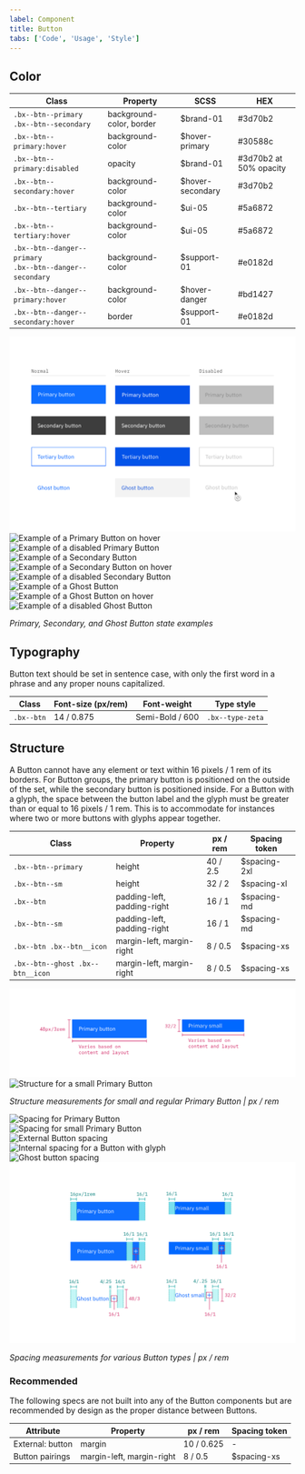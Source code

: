 ```yaml
---
label: Component
title: Button
tabs: ['Code', 'Usage', 'Style']
---
```


## Color

| Class                                                          | Property                 | SCSS             | HEX                    |
| -------------------------------------------------------------- | ------------------------ | ---------------- | ---------------------- |
| `.bx--btn--primary` </br> `.bx--btn--secondary`                | background-color, border | $brand-01        | #3d70b2                |
| `.bx--btn--primary:hover`                                      | background-color         | $hover-primary   | #30588c                |
| `.bx--btn--primary:disabled`                                   | opacity                  | $brand-01        | #3d70b2 at 50% opacity |
| `.bx--btn--secondary:hover`                                    | background-color         | $hover-secondary | #3d70b2                |
| `.bx--btn--tertiary`                                           | background-color         | $ui-05           | #5a6872                |
| `.bx--btn--tertiary:hover`                                     | background-color         | $ui-05           | #5a6872                |
| `.bx--btn--danger--primary`</br> `.bx--btn--danger--secondary` | background-color         | $support-01      | #e0182d                |
| `.bx--btn--danger--primary:hover`                              | background-color         | $hover-danger    | #bd1427                |
| `.bx--btn--danger--secondary:hover`                            | border                   | $support-01      | #e0182d                |

<div class="image-grid">
  <div>
    <img src="images/button-style-1.png" alt="Example of a normal Primary Button"/>
  </div>
  <div>
    <img src="images/button-style-2.png" alt="Example of a Primary Button on hover"/>
  </div>
  <div>
    <img src="images/button-style-3.png" alt="Example of a disabled Primary Button"/>
  </div>
  <div>
    <img src="images/button-style-4.png" alt="Example of a Secondary Button"/>
  </div>
  <div>
    <img src="images/button-style-5.png" alt="Example of a Secondary Button on hover"/>
  </div>
  <div>
    <img src="images/button-style-6.png" alt="Example of a disabled Secondary Button"/>
  </div>
  <div>
    <img src="images/button-style-15.png" alt="Example of a Ghost Button"/>
  </div>
  <div>
    <img src="images/button-style-16.png" alt="Example of a Ghost Button on hover"/>
  </div>
  <div>
    <img src="images/button-style-17.png" alt="Example of a disabled Ghost Button"/>
  </div>
</div>

_Primary, Secondary, and Ghost Button state examples_

## Typography

Button text should be set in sentence case, with only the first word in a phrase and any proper nouns capitalized.

| Class      | Font-size (px/rem) | Font-weight     | Type style       |
| ---------- | ------------------ | --------------- | ---------------- |
| `.bx--btn` | 14 / 0.875         | Semi-Bold / 600 | `.bx--type-zeta` |

## Structure

A Button cannot have any element or text within 16 pixels / 1 rem of its borders. For Button groups, the primary button is positioned on the outside of the set, while the secondary button is positioned inside. For a Button with a glyph, the space between the button label and the glyph must be greater than or equal to 16 pixels / 1 rem. This is to accommodate for instances where two or more buttons with glyphs appear together.

| Class                            | Property                    | px / rem | Spacing token |
| -------------------------------- | --------------------------- | -------- | ------------- |
| `.bx--btn--primary`              | height                      | 40 / 2.5 | $spacing-2xl  |
| `.bx--btn--sm`                   | height                      | 32 / 2   | $spacing-xl   |
| `.bx--btn`                       | padding-left, padding-right | 16 / 1   | $spacing-md   |
| `.bx--btn--sm`                   | padding-left, padding-right | 16 / 1   | $spacing-md   |
| `.bx--btn .bx--btn__icon`        | margin-left, margin-right   | 8 / 0.5  | $spacing-xs   |
| `.bx--btn--ghost .bx--btn__icon` | margin-left, margin-right   | 8 / 0.5  | $spacing-xs   |

<div class="image-grid">
  <div>
    <img src="images/button-style-7.png" alt="Structure for a Primary Button"/>
  </div>
  <div>
    <img src="images/button-style-8.png" alt="Structure for a small Primary Button"/>
  </div>
</div>

_Structure measurements for small and regular Primary Button | px / rem_

<div class="image-grid">
  <div>
    <img src="images/button-style-9.png" alt="Spacing for Primary Button"/>
  </div>
  <div>
    <img src="images/button-style-10.png" alt="Spacing for small Primary Button"/>
  </div>
  <div>
    <img src="images/button-style-11.png" alt="External Button spacing"/>
  </div>
  <div>
    <img src="images/button-style-12.png" alt="Internal spacing for a Button with glyph"/>
  </div>
  <div>
    <img src="images/button-style-13.png" alt="Ghost button spacing"/>
  </div>
  <div>
    <img src="images/button-style-14.png" alt="Small Ghost button spacing"/>
  </div>
</div>

_Spacing measurements for various Button types | px / rem_

### Recommended

The following specs are not built into any of the Button components but are recommended by design as the proper distance between Buttons.

| Attribute        | Property                  | px / rem   | Spacing token |
| ---------------- | ------------------------- | ---------- | ------------- |
| External: button | margin                    | 10 / 0.625 | -             |
| Button pairings  | margin-left, margin-right | 8 / 0.5    | $spacing-xs   |
